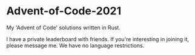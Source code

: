 # Advent-of-Code-2021
My 'Advent of Code' solutions written in Rust.

I have a private leaderboard with friends. If you're interesting in joining it, please message me. We have no language restrictions.
